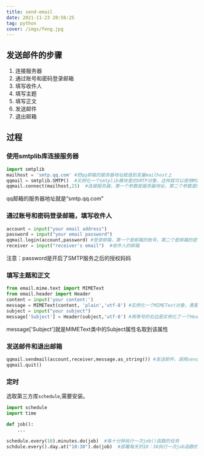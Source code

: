 ```yaml
---
title: send-email
date: 2021-11-23 20:56:25
tag: python
cover: /imgs/feng.jpg
---
```




## 发送邮件的步骤

1. 连接服务器
2. 通过账号和密码登录邮箱
3. 填写收件人
4. 填写主题
5. 填写正文
6. 发送邮件
7. 退出邮箱

## 过程

### 使用smtplib库连接服务器

```python
import smtplib
mailhost = 'smtp.qq.com' #把qq邮箱的服务器地址赋值到变量mailhost上
qqmail = smtplib.SMTP()  #实例化一个smtplib模块里的SMTP对象，这样就可以使用MSTP对象的方法和属性了
qqmail.connect(mailhost,25)  #连接服务器，第一个参数是服务器地址，第二个参数是SMTP的端口号
```

qq邮箱的服务器地址就是“smtp.qq.com”

### 通过账号和密码登录邮箱，填写收件人

```python
account = input("your email address")
password = input("your email password")
qqmail.login(account,password) #登录邮箱，第一个是邮箱的账号，第二个是邮箱的密码
receiver = input("receiver's email")  #收件人的邮箱
```

注意：password是开启了SMTP服务之后的授权妈妈

### 填写主题和正文

```python
from email.mime.text import MIMEText
from email.header import Header
content = input('your content:')
message = MIMEText(content, 'plain','utf-8') #实例化一个MIMEText对象，需要有正文、文本格式和编码三个参数
subject = input("your subject")
message['Subject'] = Header(subject,'utf-8') #再等号的右边是实例化了一个Header邮件头对象，需要写入两个参数，主题和编码，赋值给右边的message['Subject']
```

message['Subject']就是MIMEText类中的Subject属性名取到该属性

### 发送邮件和退出邮箱

```python
qqmail.sendmail(account,receiver,message.as_string()) #发送邮件，调用sendmail()方法，写入发件人，收件人和字符串格式的信息
qqmail.quit()
```

### 定时

选取第三方库`schedule`,需要安装。

```python
import schedule
import time

def job():
    ...
    
schedule.every(10).minutes.do(job)  #每十分钟执行一次job()函数的任务
schdule.every().day.at("10:30").do(job)  #部署每天的10：30执行一次job函数的任务

```
